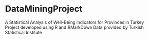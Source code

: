 # DataMiningProject
A Statistical Analysis of Well-Being Indicators for Provinces in Turkey
Project developed using R and RMarkDown
Data provided by Turkish Statistical Institute
